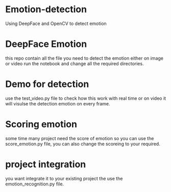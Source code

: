 # Emotion-detection
Using DeepFace and OpenCV to detect  emotion 

# DeepFace Emotion
this repo contain all the file you need to detect the emotion either on image or video
run the notebook and change all the required directories.

# Demo for detection
use the test_video.py file to check how this work with real time or on video it will visulse the detection emotion on every frame.

# Scoring emotion
some time many project need the score of emotion so you can use the score_emotion.py file, you can also change the scoreing to your required.

# project integration
you want integrate it to your existing project the use the emotion_recognition.py file.
